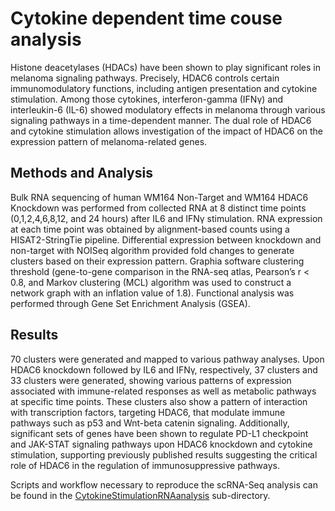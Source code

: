 # Cytokine dependent time couse analysis

Histone deacetylases (HDACs) have been shown to play significant roles in melanoma signaling pathways. Precisely, HDAC6 controls certain immunomodulatory functions, including antigen presentation and cytokine stimulation. Among those cytokines, interferon-gamma (IFNγ) and interleukin-6 (IL-6) showed modulatory effects in melanoma through various signaling pathways in a time-dependent manner. The dual role of HDAC6 and cytokine stimulation allows investigation of the impact of HDAC6 on the expression pattern of melanoma-related genes.

## Methods and Analysis

Bulk RNA sequencing of human WM164 Non-Target and WM164 HDAC6 Knockdown was performed from collected RNA at 8 distinct time points (0,1,2,4,6,8,12, and 24 hours) after IL6 and IFNγ stimulation. RNA expression at each time point was obtained by alignment-based counts using a HISAT2-StringTie pipeline. Differential expression between knockdown and non-target with NOISeq algorithm provided fold changes to generate clusters based on their expression pattern. Graphia software clustering threshold (gene-to-gene comparison in the RNA-seq atlas, Pearson’s r < 0.8, and Markov clustering (MCL) algorithm was used to construct a network graph with an inflation value of 1.8). Functional analysis was performed through Gene Set Enrichment Analysis (GSEA).


## Results 
70 clusters were generated and mapped to various pathway analyses. Upon HDAC6 knockdown followed by IL6 and IFNγ, respectively, 37 clusters and 33 clusters were generated, showing various patterns of expression associated with immune-related responses as well as metabolic pathways at specific time points. These clusters also show a pattern of interaction with transcription factors, targeting HDAC6, that modulate immune pathways such as p53 and Wnt-beta catenin signaling. Additionally, significant sets of genes have been shown to regulate PD-L1 checkpoint and JAK-STAT signaling pathways upon HDAC6 knockdown and cytokine stimulation, supporting previously published results suggesting the critical role of HDAC6 in the regulation of immunosuppressive pathways. 

Scripts and workflow necessary to reproduce the scRNA-Seq analysis can be found in the [CytokineStimulationRNAanalysis](https://github.com/HawaBioinformatics/CytokineStimulationRNAanalysis) sub-directory.
